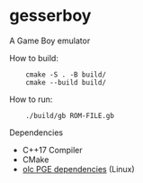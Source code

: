 # gesserboy
A Game Boy emulator

How to build:

```
    cmake -S . -B build/
    cmake --build build/
```

How to run:

```
    ./build/gb ROM-FILE.gb
```

Dependencies
* C++17 Compiler
* CMake
* [olc PGE dependencies](https://github.com/OneLoneCoder/olcPixelGameEngine) (Linux)
